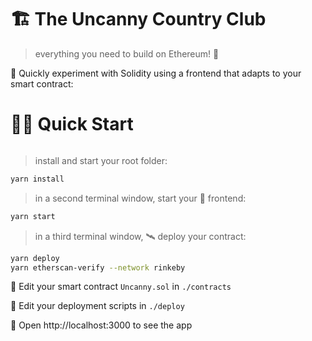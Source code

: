 # 🏗 The Uncanny Country Club

> everything you need to build on Ethereum! 🚀

🧪 Quickly experiment with Solidity using a frontend that adapts to your smart contract:


# 🏄‍♂️ Quick Start

```bash
```

> install and start your root folder:

```bash
yarn install
```

> in a second terminal window, start your 📱 frontend:

```bash
yarn start
```

> in a third terminal window, 🛰 deploy your contract:

```bash
yarn deploy
yarn etherscan-verify --network rinkeby
```

🔏 Edit your smart contract `Uncanny.sol` in `./contracts`

💼 Edit your deployment scripts in `./deploy`

📱 Open http://localhost:3000 to see the app

